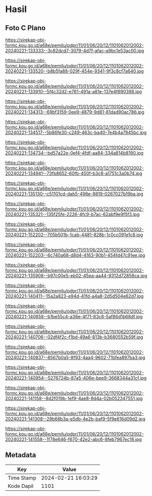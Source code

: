 # Hasil

## Foto C Plano

https://sirekap-obj-formc.kpu.go.id/a68e/pemilu/pdpr/11/01/06/20/12/1101062012002-20240221-133333--3c82dcd7-3079-4d7f-afac-a9bc1e53ac00.jpg

https://sirekap-obj-formc.kpu.go.id/a68e/pemilu/pdpr/11/01/06/20/12/1101062012002-20240221-133520--b8b5fa88-029f-454e-9341-9f3c8cf7a640.jpg

https://sirekap-obj-formc.kpu.go.id/a68e/pemilu/pdpr/11/01/06/20/12/1101062012002-20240221-133910--5f4c32d2-e761-491a-a81e-137e4f890398.jpg

https://sirekap-obj-formc.kpu.go.id/a68e/pemilu/pdpr/11/01/06/20/12/1101062012002-20240221-134313--69bf3159-0ee9-4879-9d81-81dad90ac786.jpg

https://sirekap-obj-formc.kpu.go.id/a68e/pemilu/pdpr/11/01/06/20/12/1101062012002-20240221-134517--5b86fe30-c249-463c-ba40-7e4b4a7945bc.jpg

https://sirekap-obj-formc.kpu.go.id/a68e/pemilu/pdpr/11/01/06/20/12/1101062012002-20240221-134734--bd57a22e-0ef4-4fdf-aa84-334a814b8190.jpg

https://sirekap-obj-formc.kpu.go.id/a68e/pemilu/pdpr/11/01/06/20/12/1101062012002-20240221-134941--73fb8652-60fb-450f-b3c8-a1751c3a0b74.jpg

https://sirekap-obj-formc.kpu.go.id/a68e/pemilu/pdpr/11/01/06/20/12/1101062012002-20240221-135130--c51101cd-dab5-498e-9819-0267027b19ba.jpg

https://sirekap-obj-formc.kpu.go.id/a68e/pemilu/pdpr/11/01/06/20/12/1101062012002-20240221-135321--135f25fe-2226-4fc9-b7ac-62abf9e9f5f3.jpg

https://sirekap-obj-formc.kpu.go.id/a68e/pemilu/pdpr/11/01/06/20/12/1101062012002-20240221-152202--705b501b-1cab-4481-828b-1c0cc091e1c8.jpg

https://sirekap-obj-formc.kpu.go.id/a68e/pemilu/pdpr/11/01/06/20/12/1101062012002-20240221-152203--6c740a68-d8d4-4163-90b1-454fd47c91ee.jpg

https://sirekap-obj-formc.kpu.go.id/a68e/pemilu/pdpr/11/01/06/20/12/1101062012002-20240221-135908--b97c00e5-eb02-45ea-aa44-9312d72858ca.jpg

https://sirekap-obj-formc.kpu.go.id/a68e/pemilu/pdpr/11/01/06/20/12/1101062012002-20240221-140411--15a2a823-e94d-41fd-a4a8-2d5d504e62d7.jpg

https://sirekap-obj-formc.kpu.go.id/a68e/pemilu/pdpr/11/01/06/20/12/1101062012002-20240221-140658--b1be55c4-a38e-4f71-83c8-5af86d1b68df.jpg

https://sirekap-obj-formc.kpu.go.id/a68e/pemilu/pdpr/11/01/06/20/12/1101062012002-20240221-140706--02df4f2c-f1bd-49a6-813b-b3680552b59f.jpg

https://sirekap-obj-formc.kpu.go.id/a68e/pemilu/pdpr/11/01/06/20/12/1101062012002-20240221-140837--8567b0a5-8f93-4aa4-9602-71bfea897ba3.jpg

https://sirekap-obj-formc.kpu.go.id/a68e/pemilu/pdpr/11/01/06/20/12/1101062012002-20240221-140954--5276724b-87a5-406e-bee9-3668344a31cf.jpg

https://sirekap-obj-formc.kpu.go.id/a68e/pemilu/pdpr/11/01/06/20/12/1101062012002-20240221-141158--8d2f019b-1ef9-4ae8-8d4a-02b052347551.jpg

https://sirekap-obj-formc.kpu.go.id/a68e/pemilu/pdpr/11/01/06/20/12/1101062012002-20240221-141308--29b68b3a-e5db-4e2b-baf9-5f9e616d09d2.jpg

https://sirekap-obj-formc.kpu.go.id/a68e/pemilu/pdpr/11/01/06/20/12/1101062012002-20240221-141558--1f78e646-f670-42e2-abc6-8feb7967ec18.jpg


## Metadata

| Key        | Value               |
| ---------- | ------------------- |
| Time Stamp | 2024-02-21 16:03:29 |
| Kode Dapil | 1101                |



